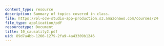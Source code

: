 ```yaml
---
content_type: resource
description: Summary of topics covered in class.
file: https://ol-ocw-studio-app-production.s3.amazonaws.com/courses/24-201-topics-in-the-history-of-philosophy-kant-fall-2005/89d7a4bb126612792fa94a43309b1246_10_causality2.pdf
file_type: application/pdf
resourcetype: Document
title: 10_causality2.pdf
uid: 89d7a4bb-1266-1279-2fa9-4a43309b1246
---
```

